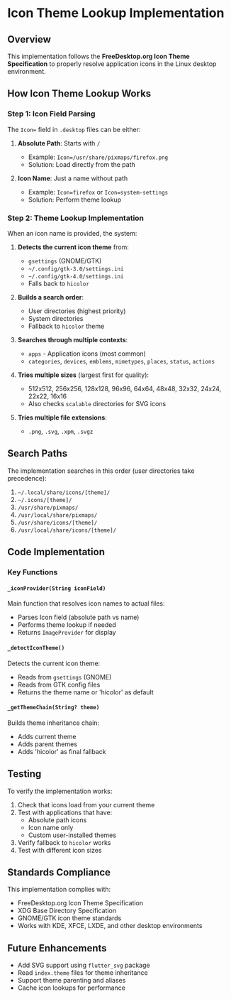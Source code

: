 # Icon Theme Lookup Implementation

## Overview

This implementation follows the **FreeDesktop.org Icon Theme Specification** to properly resolve application icons in the Linux desktop environment.

## How Icon Theme Lookup Works

### Step 1: Icon Field Parsing

The `Icon=` field in `.desktop` files can be either:

1. **Absolute Path**: Starts with `/`
   - Example: `Icon=/usr/share/pixmaps/firefox.png`
   - Solution: Load directly from the path

2. **Icon Name**: Just a name without path
   - Example: `Icon=firefox` or `Icon=system-settings`
   - Solution: Perform theme lookup

### Step 2: Theme Lookup Implementation

When an icon name is provided, the system:

1. **Detects the current icon theme** from:
   - `gsettings` (GNOME/GTK)
   - `~/.config/gtk-3.0/settings.ini`
   - `~/.config/gtk-4.0/settings.ini`
   - Falls back to `hicolor`

2. **Builds a search order**:
   - User directories (highest priority)
   - System directories
   - Fallback to `hicolor` theme

3. **Searches through multiple contexts**:
   - `apps` - Application icons (most common)
   - `categories`, `devices`, `emblems`, `mimetypes`, `places`, `status`, `actions`

4. **Tries multiple sizes** (largest first for quality):
   - 512x512, 256x256, 128x128, 96x96, 64x64, 48x48, 32x32, 24x24, 22x22, 16x16
   - Also checks `scalable` directories for SVG icons

5. **Tries multiple file extensions**:
   - `.png`, `.svg`, `.xpm`, `.svgz`

## Search Paths

The implementation searches in this order (user directories take precedence):

1. `~/.local/share/icons/[theme]/`
2. `~/.icons/[theme]/`
3. `/usr/share/pixmaps/`
4. `/usr/local/share/pixmaps/`
5. `/usr/share/icons/[theme]/`
6. `/usr/local/share/icons/[theme]/`

## Code Implementation

### Key Functions

#### `_iconProvider(String iconField)`
Main function that resolves icon names to actual files:
- Parses Icon field (absolute path vs name)
- Performs theme lookup if needed
- Returns `ImageProvider` for display

#### `_detectIconTheme()`
Detects the current icon theme:
- Reads from `gsettings` (GNOME)
- Reads from GTK config files
- Returns the theme name or 'hicolor' as default

#### `_getThemeChain(String? theme)`
Builds theme inheritance chain:
- Adds current theme
- Adds parent themes
- Adds 'hicolor' as final fallback

## Testing

To verify the implementation works:

1. Check that icons load from your current theme
2. Test with applications that have:
   - Absolute path icons
   - Icon name only
   - Custom user-installed themes
3. Verify fallback to `hicolor` works
4. Test with different icon sizes

## Standards Compliance

This implementation complies with:
- FreeDesktop.org Icon Theme Specification
- XDG Base Directory Specification
- GNOME/GTK icon theme standards
- Works with KDE, XFCE, LXDE, and other desktop environments

## Future Enhancements

- Add SVG support using `flutter_svg` package
- Read `index.theme` files for theme inheritance
- Support theme parenting and aliases
- Cache icon lookups for performance


